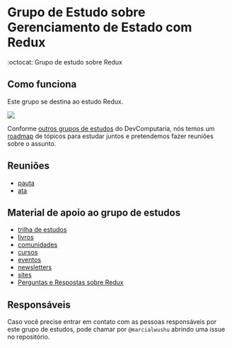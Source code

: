 # Grupo de Estudo sobre Gerenciamento de Estado com Redux
:octocat: Grupo de estudo sobre Redux


## Como funciona

Este grupo se destina ao estudo Redux.

![](https://raw.githubusercontent.com/reduxjs/redux/master/logo/logo-title-dark.png)

Conforme [outros grupos de estudos]() do DevComputaria, nós temos um [roadmap](material/diretorio/roadmap/README.md) de tópicos para estudar juntos e pretendemos fazer reuniões sobre o assunto.


## Reuniões

- [pauta](/material/agenda)
- [ata](material/minutes)

## Material de apoio ao grupo de estudos

- [trilha de estudos](material/diretorio/roadmap/README.md)
- [livros](material/diretorio/livros/README.md)
- [comunidades](material/diretorio/comunidades/README.md)
- [cursos](material/diretorio/cursos/README.md)
- [eventos](material/diretorio/eventos/README.md)
- [newsletters](material/diretorio/newsletters/README.md)
- [sites](material/diretorio/sites/README.md)
- [Perguntas e Respostas sobre Redux](Question_and_Answers/README.md)

## Responsáveis

Caso você precise entrar em contato com as pessoas responsáveis por este grupo de estudos, pode chamar por `@marcialwushu` abrindo uma issue no repositório.
